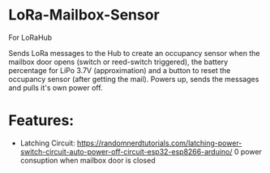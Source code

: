 # LoRa-Mailbox-Sensor
For LoRaHub

Sends LoRa messages to the Hub to create an occupancy sensor when the mailbox door opens (switch or reed-switch triggered), the battery percentage for LiPo 3.7V (approximation) and a button to reset the occupancy sensor (after getting the mail).
Powers up, sends the messages and pulls it's own power off.

# Features:
- Latching Circuit: 
https://randomnerdtutorials.com/latching-power-switch-circuit-auto-power-off-circuit-esp32-esp8266-arduino/
0 power consuption when mailbox door is closed
